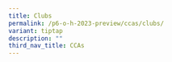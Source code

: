 ```yaml
---
title: Clubs
permalink: /p6-o-h-2023-preview/ccas/clubs/
variant: tiptap
description: ""
third_nav_title: CCAs
---
```

